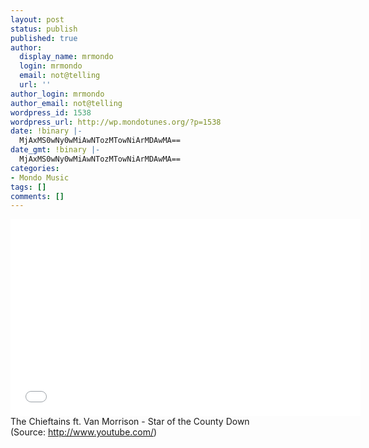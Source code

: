 ```yaml
---
layout: post
status: publish
published: true
author:
  display_name: mrmondo
  login: mrmondo
  email: not@telling
  url: ''
author_login: mrmondo
author_email: not@telling
wordpress_id: 1538
wordpress_url: http://wp.mondotunes.org/?p=1538
date: !binary |-
  MjAxMS0wNy0wMiAwNTozMTowNiArMDAwMA==
date_gmt: !binary |-
  MjAxMS0wNy0wMiAwNTozMTowNiArMDAwMA==
categories:
- Mondo Music
tags: []
comments: []
---
```

<iframe width="560" height="315" src="//www.youtube.com/embed/8GbdB7PlGtc" frameborder="0"> </iframe>
The Chieftains ft. Van Morrison - Star of the County Down
<div class="attribution">(<span>Source:</span> <a href="http://www.youtube.com/">http://www.youtube.com/</a>)</div>

